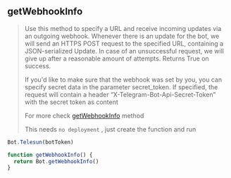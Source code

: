 ## getWebhookInfo

> Use this method to specify a URL and receive incoming updates via an outgoing webhook. Whenever there is an update for the bot, we will send an HTTPS POST request to the specified URL, containing a JSON-serialized Update. In case of an unsuccessful request, we will give up after a reasonable amount of attempts. Returns True on success.
>
> If you'd like to make sure that the webhook was set by you, you can specify secret data in the parameter secret_token. If specified, the request will contain a header “X-Telegram-Bot-Api-Secret-Token” with the secret token as content
>
> For more check [getWebhookInfo](https://core.telegram.org/bots/api#getwebhookinfo) method
>
> This needs `no deployment` , just create the function and run

```js
Bot.Telesun(botToken)

function getWebhookInfo() {
  return Bot.getWebhookInfo()
}
```
